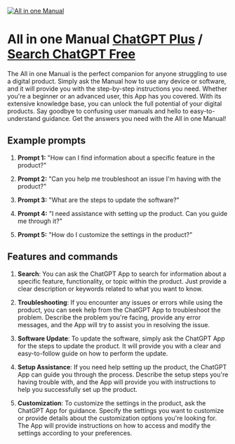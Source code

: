 
[![All in one Manual](https://files.oaiusercontent.com/file-2VdMlYmteseZdpVzUYXXfOod?se=2123-10-17T01%3A22%3A08Z&sp=r&sv=2021-08-06&sr=b&rscc=max-age%3D31536000%2C%20immutable&rscd=attachment%3B%20filename%3D0c4178a7-4c65-498e-9997-cdf0e29cc3e7.png&sig=JpqgrhZXj1RL6R4DOaR/HOjXE6RKhyhoxxYUnuHOFE0%3D)](https://chat.openai.com/g/g-LN78Jw4p0-all-in-one-manual)

# All in one Manual [ChatGPT Plus](https://chat.openai.com/g/g-LN78Jw4p0-all-in-one-manual) / [Search ChatGPT Free](https://gptcall.net/index.html#/?search=All%20in%20one%20Manual)

The All in one Manual is the perfect companion for anyone struggling to use a digital product. Simply ask the Manual how to use any device or software, and it will provide you with the step-by-step instructions you need. Whether you're a beginner or an advanced user, this App has you covered. With its extensive knowledge base, you can unlock the full potential of your digital products. Say goodbye to confusing user manuals and hello to easy-to-understand guidance. Get the answers you need with the All in one Manual!

## Example prompts

1. **Prompt 1:** "How can I find information about a specific feature in the product?"

2. **Prompt 2:** "Can you help me troubleshoot an issue I'm having with the product?"

3. **Prompt 3:** "What are the steps to update the software?"

4. **Prompt 4:** "I need assistance with setting up the product. Can you guide me through it?"

5. **Prompt 5:** "How do I customize the settings in the product?"

## Features and commands

1. **Search**: You can ask the ChatGPT App to search for information about a specific feature, functionality, or topic within the product. Just provide a clear description or keywords related to what you want to know.

2. **Troubleshooting**: If you encounter any issues or errors while using the product, you can seek help from the ChatGPT App to troubleshoot the problem. Describe the problem you're facing, provide any error messages, and the App will try to assist you in resolving the issue.

3. **Software Update**: To update the software, simply ask the ChatGPT App for the steps to update the product. It will provide you with a clear and easy-to-follow guide on how to perform the update.

4. **Setup Assistance**: If you need help setting up the product, the ChatGPT App can guide you through the process. Describe the setup steps you're having trouble with, and the App will provide you with instructions to help you successfully set up the product.

5. **Customization**: To customize the settings in the product, ask the ChatGPT App for guidance. Specify the settings you want to customize or provide details about the customization options you're looking for. The App will provide instructions on how to access and modify the settings according to your preferences.


